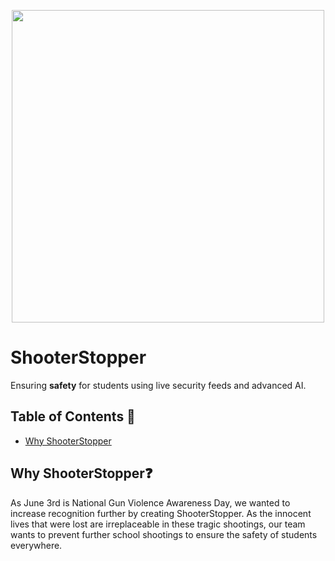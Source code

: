 <p align="center">
  <img src="https://github.com/frankchang1000/ShooterStopper/blob/main/docs/logo.png", width="500"/>
</p>

# ShooterStopper

Ensuring **safety** for students using live security feeds and advanced AI.


## Table of Contents 🧾
* [Why ShooterStopper](why-ShooterStopper)



## Why ShooterStopper❓
As June 3rd is National Gun Violence Awareness Day, we wanted to increase recognition further by creating ShooterStopper. As the innocent lives that were lost are irreplaceable in these tragic shootings, our team wants to prevent further school shootings to ensure the safety of students everywhere. 

